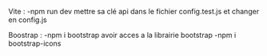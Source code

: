 Vite : 
-npm run dev
mettre sa clé api dans le fichier config.test.js
et changer en config.js 

Boostrap :
-npm i bootstrap
avoir acces a la librairie bootstrap
-npm i bootstrap-icons